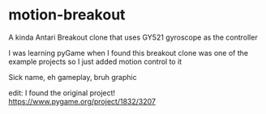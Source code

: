 # motion-breakout

A kinda Antari Breakout clone that uses GY521 gyroscope as the controller

I was learning pyGame when I found this breakout clone was one of the example projects so I
just added motion control to it

Sick name, eh gameplay, bruh graphic


edit: I found the original project! https://www.pygame.org/project/1832/3207

